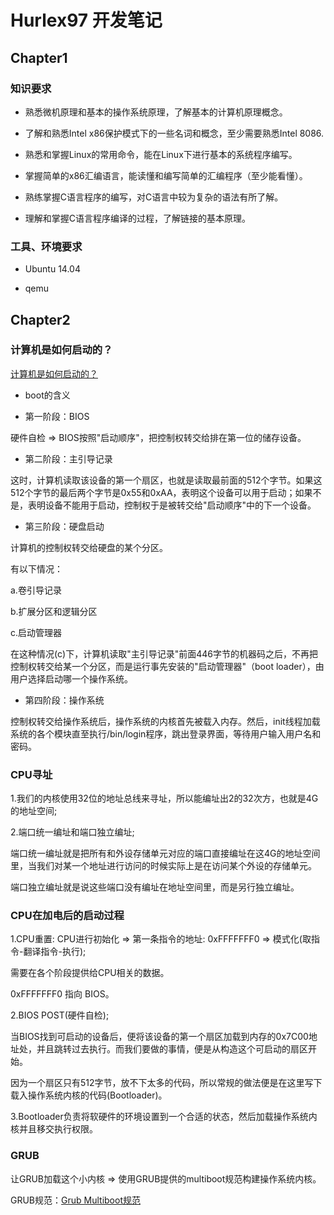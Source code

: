 # Hurlex97 开发笔记

## Chapter1

### 知识要求

- 熟悉微机原理和基本的操作系统原理，了解基本的计算机原理概念。

- 了解和熟悉Intel x86保护模式下的一些名词和概念，至少需要熟悉Intel 8086.

- 熟悉和掌握Linux的常用命令，能在Linux下进行基本的系统程序编写。

- 掌握简单的x86汇编语言，能读懂和编写简单的汇编程序（至少能看懂）。

- 熟练掌握C语言程序的编写，对C语言中较为复杂的语法有所了解。

- 理解和掌握C语言程序编译的过程，了解链接的基本原理。

### 工具、环境要求

- Ubuntu 14.04

- qemu

## Chapter2

### 计算机是如何启动的？

[计算机是如何启动的？](http://www.ruanyifeng.com/blog/2013/02/booting.html)

- boot的含义

- 第一阶段：BIOS

硬件自检 => BIOS按照"启动顺序"，把控制权转交给排在第一位的储存设备。

- 第二阶段：主引导记录

这时，计算机读取该设备的第一个扇区，也就是读取最前面的512个字节。如果这512个字节的最后两个字节是0x55和0xAA，表明这个设备可以用于启动；如果不是，表明设备不能用于启动，控制权于是被转交给"启动顺序"中的下一个设备。

- 第三阶段：硬盘启动

计算机的控制权转交给硬盘的某个分区。

有以下情况：

a.卷引导记录

b.扩展分区和逻辑分区

c.启动管理器

在这种情况(c)下，计算机读取"主引导记录"前面446字节的机器码之后，不再把控制权转交给某一个分区，而是运行事先安装的"启动管理器"（boot loader），由用户选择启动哪一个操作系统。

- 第四阶段：操作系统

控制权转交给操作系统后，操作系统的内核首先被载入内存。然后，init线程加载系统的各个模块直至执行/bin/login程序，跳出登录界面，等待用户输入用户名和密码。

### CPU寻址

1.我们的内核使用32位的地址总线来寻址，所以能编址出2的32次方，也就是4G的地址空间;

2.端口统一编址和端口独立编址;

端口统一编址就是把所有和外设存储单元对应的端口直接编址在这4G的地址空间里，当我们对某一个地址进行访问的时候实际上是在访问某个外设的存储单元。

端口独立编址就是说这些端口没有编址在地址空间里，而是另行独立编址。

### CPU在加电后的启动过程

1.CPU重置: CPU进行初始化 => 第一条指令的地址: 0xFFFFFFF0 => 模式化(取指令-翻译指令-执行);

需要在各个阶段提供给CPU相关的数据。

0xFFFFFFF0 指向 BIOS。

2.BIOS POST(硬件自检);

当BIOS找到可启动的设备后，便将该设备的第一个扇区加载到内存的0x7C00地址处，并且跳转过去执行。而我们要做的事情，便是从构造这个可启动的扇区开始。

因为一个扇区只有512字节，放不下太多的代码，所以常规的做法便是在这里写下载入操作系统内核的代码(Bootloader)。

3.Bootloader负责将软硬件的环境设置到一个合适的状态，然后加载操作系统内核并且移交执行权限。

### GRUB

让GRUB加载这个小内核 => 使用GRUB提供的multiboot规范构建操作系统内核。

GRUB规范：[Grub Multiboot规范](http://www.cnblogs.com/chio/archive/2008/01/01/1022430.html)

